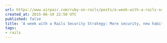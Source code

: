 ```yaml
---
url: https://www.airpair.com/ruby-on-rails/posts/a-week-with-a-rails-security-strategy
created_at: 2015-06-19 22:50 UTC
published: false
title: 'A week with a Rails Security Strategy: More security, new habits'
tags:
- rails
---
```



